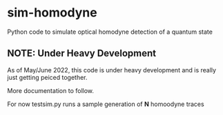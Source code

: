 # sim-homodyne
Python code to simulate optical homodyne detection of a quantum state

## NOTE: Under Heavy Development
As of May/June 2022, this code is under heavy development and is really just getting peiced together. 

More documentation to follow. 

For now testsim.py runs a sample generation of **N** homoodyne traces
